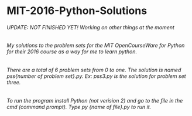 # MIT-2016-Python-Solutions
###### UPDATE: NOT FINISHED YET! Working on other things at the moment
###### My solutions to the problem sets for the MIT OpenCourseWare for Python for their 2016 course as a way for me to learn python.
###### There are a total of 6 problem sets from 0 to one. The solution is named pss{number of problem set}.py. Ex: pss3.py is the solution for problem set three. 
###### To run the program install Python (not verision 2) and go to the file in the cmd (command prompt). Type py {name of file}.py to run it.
